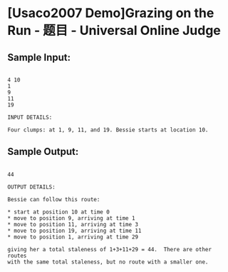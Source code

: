 # [Usaco2007 Demo]Grazing on the Run - 题目 - Universal Online Judge


## Sample Input: 
```

4 10
1
9
11
19

INPUT DETAILS:

Four clumps: at 1, 9, 11, and 19. Bessie starts at location 10.

```

## Sample Output: 
```

44

OUTPUT DETAILS:

Bessie can follow this route:

* start at position 10 at time 0
* move to position 9, arriving at time 1
* move to position 11, arriving at time 3
* move to position 19, arriving at time 11
* move to position 1, arriving at time 29

giving her a total staleness of 1+3+11+29 = 44.  There are other routes
with the same total staleness, but no route with a smaller one.

```
